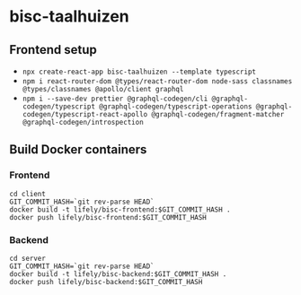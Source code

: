 # bisc-taalhuizen

## Frontend setup

- `npx create-react-app bisc-taalhuizen --template typescript`
- `npm i react-router-dom @types/react-router-dom node-sass classnames @types/classnames @apollo/client graphql`
- `npm i --save-dev prettier @graphql-codegen/cli @graphql-codegen/typescript @graphql-codegen/typescript-operations @graphql-codegen/typescript-react-apollo @graphql-codegen/fragment-matcher @graphql-codegen/introspection`

## Build Docker containers

### Frontend

```
cd client
GIT_COMMIT_HASH=`git rev-parse HEAD`
docker build -t lifely/bisc-frontend:$GIT_COMMIT_HASH .
docker push lifely/bisc-frontend:$GIT_COMMIT_HASH
```

### Backend

```
cd server
GIT_COMMIT_HASH=`git rev-parse HEAD`
docker build -t lifely/bisc-backend:$GIT_COMMIT_HASH .
docker push lifely/bisc-backend:$GIT_COMMIT_HASH
```